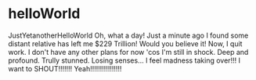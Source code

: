 # helloWorld
JustYetanotherHelloWorld
Oh, what a day! Just a minute ago I found some distant relative has left me $229 Trillion! Would you believe it! Now, I quit work. I don't have any other plans for now 'cos I'm still in shock. Deep and profound. Trully stunned. Losing senses... I feel madness taking over!!! I want to SHOUT!!!!!!! Yeah!!!!!!!!!!!!!!!!
